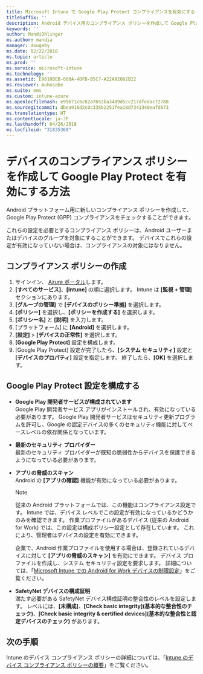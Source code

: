 ```yaml
---
title: Microsoft Intune で Google Play Protect コンプライアンスを有効にする
titleSuffix: ''
description: Android デバイス用のコンプライアンス ポリシーを作成して Google Play Protect を有効にする方法について説明します。
keywords: ''
author: MandiOhlinger
ms.author: mandia
manager: dougeby
ms.date: 02/22/2018
ms.topic: article
ms.prod: ''
ms.service: microsoft-intune
ms.technology: ''
ms.assetid: E9810BEB-000A-4DFB-B5C7-A22A92082B22
ms.reviewer: muhosabe
ms.suite: ems
ms.custom: intune-azure
ms.openlocfilehash: e99671c6c82a7652ba3489d5cc217dfedac72788
ms.sourcegitcommit: dbea918d2c0c335b2251fea18d7341340eafd673
ms.translationtype: HT
ms.contentlocale: ja-JP
ms.lasthandoff: 04/26/2018
ms.locfileid: "31835369"
---
```

# <a name="how-to-create-a-device-compliance-policy-to-enable-google-play-protect"></a>デバイスのコンプライアンス ポリシーを作成して Google Play Protect を有効にする方法

Android プラットフォーム用に新しいコンプライアンス ポリシーを作成して、Google Play Protect (GPP) コンプライアンスをチェックすることができます。

これらの設定を必要とするコンプライアンス ポリシーは、Android ユーザーまたはデバイスのグループを対象にすることができます。 デバイスでこれらの設定が有効になっていない場合は、コンプライアンスの対象にはなりません。

## <a name="create-a-compliance-policy"></a>コンプライアンス ポリシーの作成

1. サインイン、 [Azure ポータル](https://portal.azure.com)します。
2. **[すべてのサービス]**、**[Intune]** の順に選択します。 Intune は **[監視 + 管理]** セクションにあります。
2. **[グループの管理]** で **[デバイスのポリシー準拠]** を選択します。 
3. **[ポリシー]** を選択し、**[ポリシーを作成する]** を選択します。
4. **[ポリシー名]** と **[説明]** を入力します。
5. [プラットフォーム] に **[Android]** を選択します。
6. **[設定]** > **[デバイスの正常性]** を選択します。
7. **[Google Play Protect]** 設定を構成します。
8. [Google Play Protect] 設定が完了したら、**[システム セキュリティ]** 設定と **[デバイスのプロパティ]** 設定を指定します。 終了したら、**[OK]** を選択します。

## <a name="configure-the-google-play-protect-settings"></a>Google Play Protect 設定を構成する

 - **Google Play 開発者サービスが構成されています**  
   Google Play 開発者サービス アプリがインストールされ、有効になっている必要があります。 Google Play 開発者サービスはセキュリティ更新プログラムを許可し、Google の認定デバイスの多くのセキュリティ機能に対してベースレベルの依存関係となっています。
 - **最新のセキュリティ プロバイダー**  
   最新のセキュリティ プロバイダーが既知の脆弱性からデバイスを保護できるようになっている必要があります。
 - **アプリの脅威のスキャン**  
   Android の **[アプリの確認]** 機能が有効になっている必要があります。
    > [!Note]  
    > 従来の Android プラットフォームでは、この機能はコンプライアンス設定です。 Intune では、デバイス レベルでこの設定が有効になっているかどうかのみを確認できます。 作業プロファイルがあるデバイス (従来の Android for Work) では、この設定は構成ポリシー設定として存在しています。 これにより、管理者はデバイスの設定を有効にできます。

    企業で、Android 作業プロファイルを使用する場合は、登録されているデバイスに対して **[アプリの脅威のスキャン]** を有効にできます。 デバイス プロファイルを作成し、システム セキュリティ設定を要求します。 詳細については、「[Microsoft Intune での Android for Work デバイスの制限設定](device-restrictions-android-for-work.md)」をご覧ください。

 - **SafetyNet デバイスの構成証明**  
   満たす必要がある SafetyNet デバイス構成証明の整合性のレベルを設定します。 レベルには、**[未構成]**、**[Check basic integrity]\(基本的な整合性のチェック\)**、**[Check basic integrity & certified devices]\(基本的な整合性と認定デバイスのチェック\)** があります。




## <a name="next-steps"></a>次の手順

Intune のデバイス コンプライアンス ポリシーの詳細については、「[Intune のデバイス コンプライアンス ポリシーの概要](device-compliance-get-started.md)」をご覧ください。